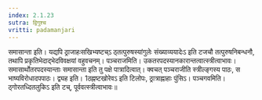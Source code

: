 ```yaml
---
index: 2.1.23
sutra: द्विगुश्च
vritti: padamanjari
---
```


  समासान्ता इति। यद्यपि ठ्राजाहःसखिभ्यष्टच्ऽ ठ्तत्पुरुषस्यांगुलेः संख्याव्ययादेःऽ इति टजचौ तत्पुरुषनिबन्धनौ, तथापि प्रकृतिभेदाद्भेदविवक्षयां वहुवचनम्। पञ्चराजमिति। उकतरपदस्यानकारान्तत्वात्स्त्रीत्वाभावः। समासार्थोतरपदस्यान्ताः समासान्ता इति तु पक्षे पात्रादित्वात्। क्वचत् पञ्चराजीति स्त्रील्ङ्गस्य पाठः, स भाष्यविरोधादपपाठः। द्व्यह इति। 1ठह्नष्टखोरेवऽ इति टिलोपः, ठ्रात्राह्नाहाः पुंसिऽ। पञ्चगवमिति। ठ्गोरतध्दितलुकिऽ इति टच्, पूर्ववत्स्त्रीत्वाभावः॥
